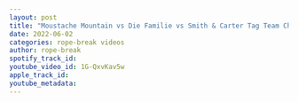 ```yaml
---
layout: post
title: "Moustache Mountain vs Die Familie vs Smith & Carter Tag Team Championship | WWE NXT UK Highlights"
date: 2022-06-02
categories: rope-break videos
author: rope-break
spotify_track_id: 
youtube_video_id: 1G-QxvKav5w
apple_track_id: 
youtube_metadata: 
---
```

